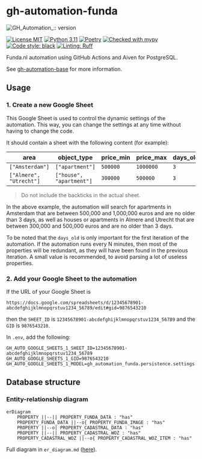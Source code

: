 # gh-automation-funda
![GH_Automation_:: version](https://img.shields.io/badge/version-0.2.0-blue)

[![License MIT](https://img.shields.io/badge/License-MIT-green)](./LICENSE)
[![Python 3.11](https://img.shields.io/badge/Python-3.11-blue)](https://www.python.org/downloads/release/python-380/)
[![Poetry](https://img.shields.io/badge/Poetry-1.5-blue)](https://python-poetry.org/docs/)
[![Checked with mypy](https://www.mypy-lang.org/static/mypy_badge.svg)](https://mypy-lang.org/)
[![Code style: black](https://img.shields.io/badge/code%20style-black-000000.svg)](https://github.com/psf/black)
[![Linting: Ruff](https://img.shields.io/endpoint?url=https://raw.githubusercontent.com/charliermarsh/ruff/main/assets/badge/v2.json)](https://github.com/astral-sh/ruff)

Funda.nl automation using GitHub Actions and Aiven for PostgreSQL.

See [gh-automation-base][gh-automation-base] for more information.

## Usage

### 1. Create a new Google Sheet

This Google Sheet is used to control the dynamic settings of the automation.
This way, you can change the settings at any time without having to change the code.

It should contain a sheet with the following content (for example):

| area                     | object_type              | price_min | price_max | days_old |
|--------------------------|--------------------------|-----------|-----------|----------|
| `["Amsterdam"]`          | `["apartment"]`          | `500000`  | `1000000` | `3`      |
| `["Almere", "Utrecht"]`  | `["house", "apartment"]` | `300000`  | `500000`  | `3`      |

> Do not include the backticks in the actual sheet.

In the above example, the automation will search for apartments in Amsterdam that are 
between 500,000 and 1,000,000 euros and are no older than 3 days, as well as houses or apartments
in Almere and Utrecht that are between 300,000 and 500,000 euros and are no older than 3 days.

To be noted that the `days_old` is only important for the first iteration of the automation.
If the automation runs every N minutes, then most of the properties will be redundant, as they
will have been found in the previous iteration. A small value is recommended, to avoid
parsing a lot of useless properties.

### 2. Add your Google Sheet to the automation

If the URL of your Google Sheet is 
```
https://docs.google.com/spreadsheets/d/12345678901-abcdefghijklmnopqrstuv1234_56789/edit#gid=9876543210
```

then the `SHEET_ID` is `12345678901-abcdefghijklmnopqrstuv1234_56789` and the `GID` is `9876543210`.

In `.env`, add the following:

```dotenv
GH_AUTO_GOOGLE_SHEETS_1_SHEET_ID=12345678901-abcdefghijklmnopqrstuv1234_56789
GH_AUTO_GOOGLE_SHEETS_1_GID=9876543210
GH_AUTO_GOOGLE_SHEETS_1_MODEL=gh_automation_funda.persistence.settings.FundaSetting
```

## Database structure

### Entity-relationship diagram

```mermaid
erDiagram
    PROPERTY ||--|| PROPERTY_FUNDA_DATA : "has"
    PROPERTY_FUNDA_DATA ||--o{ PROPERTY_FUNDA_IMAGE : "has"
    PROPERTY ||--o| PROPERTY_CADASTRAL_DATA : "has"
    PROPERTY ||--|| PROPERTY_CADASTRAL_WOZ : "has"
    PROPERTY_CADASTRAL_WOZ ||--o{ PROPERTY_CADASTRAL_WOZ_ITEM : "has"
```

Full diagram in `er_diagram.md` ([here][er-diagram-full]).

[gh-automation-base]: https://github.com/Mulugruntz/gh-automation-base
[er-diagram-full]: ./docs/er_diagram.md
